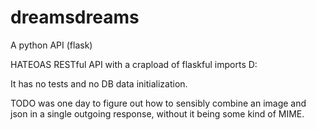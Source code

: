# dreamsdreams
A python API (flask)

HATEOAS RESTful API with a crapload of flaskful imports D:

It has no tests and no DB data initialization.

TODO was one day to figure out how to sensibly combine an image and json in a single
outgoing response, without it being some kind of MIME.
